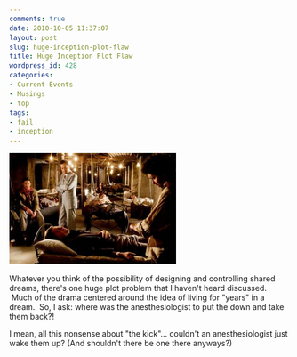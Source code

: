 ```yaml
---
comments: true
date: 2010-10-05 11:37:07
layout: post
slug: huge-inception-plot-flaw
title: Huge Inception Plot Flaw
wordpress_id: 428
categories:
- Current Events
- Musings
- top
tags:
- fail
- inception
---
```


![Inception: Shared Dreaming](/wp-content/uploads/2010/10/inception13-300x200.jpg)

Whatever you think of the possibility of designing and controlling shared dreams, there's one huge plot problem that I haven't heard discussed.  Much of the drama centered around the idea of living for "years" in a dream.  So, I ask: where was the anesthesiologist to put the down and take them back?!

I mean, all this nonsense about "the kick"... couldn't an anesthesiologist just wake them up? (And shouldn't there be one there anyways?)
